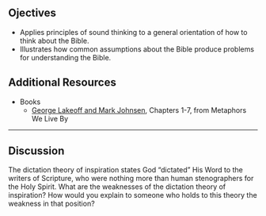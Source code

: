 ---
---

## Ojectives

- Applies principles of sound thinking to a general orientation of how to think about the Bible.
- Illustrates how common assumptions about the Bible produce problems for understanding the Bible.

## Additional Resources

- Books
  - [George Lakeoff and Mark Johnsen], Chapters 1-7, from Metaphors We Live By

[George Lakeoff and Mark Johnsen]: https://files.cdn.thinkific.com/file_uploads/638244/attachments/88f/189/6ea/02-Lakoff-Johnsen_Chapters-1-7-Metaphors-We-Live-By.pdf

----

## Discussion

The dictation theory of inspiration states God “dictated” His Word to the writers of Scripture, who were nothing more than human stenographers for the Holy Spirit. What are the weaknesses of the dictation theory of inspiration? How would you explain to someone who holds to this theory the weakness in that position?